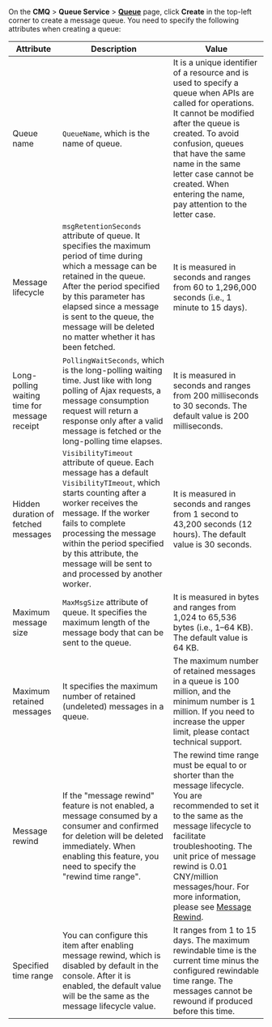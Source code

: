 On the **CMQ** > **Queue Service** > **[Queue](https://console.cloud.tencent.com/mq/index?rid=1)** page, click **Create** in the top-left corner to create a message queue.
You need to specify the following attributes when creating a queue:

| Attribute | Description | Value |
|---------|---------|---------|
| Queue name | `QueueName`, which is the name of queue. | It is a unique identifier of a resource and is used to specify a queue when APIs are called for operations. It cannot be modified after the queue is created. To avoid confusion, queues that have the same name in the same letter case cannot be created. When entering the name, pay attention to the letter case. |
| Message lifecycle | `msgRetentionSeconds` attribute of queue. It specifies the maximum period of time during which a message can be retained in the queue. After the period specified by this parameter has elapsed since a message is sent to the queue, the message will be deleted no matter whether it has been fetched. | It is measured in seconds and ranges from 60 to 1,296,000 seconds (i.e., 1 minute to 15 days). |
| Long-polling waiting time for message receipt | `PollingWaitSeconds`, which is the long-polling waiting time. Just like with long polling of Ajax requests, a message consumption request will return a response only after a valid message is fetched or the long-polling time elapses. | It is measured in seconds and ranges from 200 milliseconds to 30 seconds. The default value is 200 milliseconds. |
| Hidden duration of fetched messages | `VisibilityTimeout` attribute of queue. Each message has a default `VisibilityTImeout`, which starts counting after a worker receives the message. If the worker fails to complete processing the message within the period specified by this attribute, the message will be sent to and processed by another worker. | It is measured in seconds and ranges from 1 second to 43,200 seconds (12 hours). The default value is 30 seconds. |
| Maximum message size | `MaxMsgSize` attribute of queue. It specifies the maximum length of the message body that can be sent to the queue. | It is measured in bytes and ranges from 1,024 to 65,536 bytes (i.e., 1–64 KB). The default value is 64 KB. |
| Maximum retained messages | It specifies the maximum number of retained (undeleted) messages in a queue. | The maximum number of retained messages in a queue is 100 million, and the minimum number is 1 million. If you need to increase the upper limit, please contact technical support. |
| Message rewind | If the "message rewind" feature is not enabled, a message consumed by a consumer and confirmed for deletion will be deleted immediately. When enabling this feature, you need to specify the "rewind time range". | The rewind time range must be equal to or shorter than the message lifecycle. You are recommended to set it to the same as the message lifecycle to facilitate troubleshooting. The unit price of message rewind is 0.01 CNY/million messages/hour. For more information, please see [Message Rewind](https://intl.cloud.tencent.com/document/product/406/8129). |
| Specified time range | You can configure this item after enabling message rewind, which is disabled by default in the console. After it is enabled, the default value will be the same as the message lifecycle value. | It ranges from 1 to 15 days. The maximum rewindable time is the current time minus the configured rewindable time range. The messages cannot be rewound if produced before this time. |



